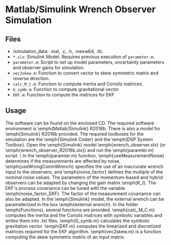 # Matlab/Simulink Wrench Observer Simulation

## Files
- /simulation_data: .mat, .c, .h, .mexw64, .tlc 
- `*.slx`: Simulink Model. Requires previous execution of `parameter.m`.
- `parameter.m`: Script to set up model parameters, uncertainty parameters and observer gains for simulation.
- `vec2skew.m`: Function to convert vector to skew symmetric matrix and reverse direction.
- `calc_M_C.m`: Function to compute inertia and Coriolis matrices.
- `G_symb.m`: Function to compute gravitational vector
- `EKF.m`: Function to compute the matrices for EKF


## Usage
The software can be found on the enclosed CD. The required software environment is \emph{Matlab/Simulink} R2018b. There is also a model for \emph{Simulink} R2016b provided. The required toolboxes for the simulation are the \emph{Simulink Coder} and the \emph{DSP System Toolbox}. 
Open the \emph{Simulink} model \emph{wrench_observer.slx} (or \emph{wrench_observer_R2016b.slx}) and run the \emph{paramter.m} script. \\
In the \emph{paramter.m} function, \emph{useMeasurementNoise} determines if the measurements are affected by noise, \emph{useWrongCommWrench} specifies the use of an inaccurate wrench input to the observers, and \emph{noise_factor} defines the multiple of the nominal noise values.
The parameters of the momentum-based and hybrid observers can be adapted by changing the gain matrix \emph{K_I}. The EKF's process covariance can be tuned with the variable \emph{noise_factor_EKF}. The factor of the measurement covariance can also be adapted.
In the \emph{Simulink} model, the external wrench can be parameterized in the box \emph{external wrench}. 
In the folder \emph{Functions}, several functions are provided. \emph{calc_M_C.m} computes the inertia and the Coriolis matrices with symbolic variables and writes them into .txt files.
\emph{G_symb.m} calculates the symbolic gravitation vector. \emph{EKF.m} computes the linearized and discretized matrices required for the EKF algorithm. \emph{vec2skew.m} is a function computing the skew symmetric matrix of an input matrix.

